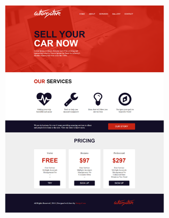 ![](https://github.com/aizhan-khassenova/Website-page-layout/blob/main/Screenshot2024-02-1601.10.33.png)
